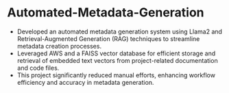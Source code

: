 # Automated-Metadata-Generation

- Developed an automated metadata generation system using Llama2 and Retrieval-Augmented Generation (RAG) techniques to streamline metadata creation processes. 
- Leveraged AWS and a FAISS vector database for efficient storage and retrieval of embedded text vectors from project-related documentation and code files. 
- This project significantly reduced manual efforts, enhancing workflow efficiency and accuracy in metadata generation.